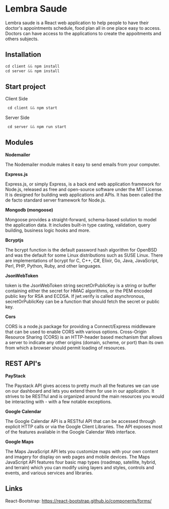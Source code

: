 # Lembra Saude

Lembra saude is a React web application to help people to have their doctor's appointments schedule, food plan all in one place easy to access.
Doctors can have access to the applications to create the appoitments and others subjects.

## Installation

```javascript
cd client && npm install
cd server && npm install
```

## Start project

Client Side

```javascript
 cd client && npm start
```

Server Side

```javascript
 cd server && npm run start
```

## Modules

**Nodemailer**

The Nodemailer module makes it easy to send emails from your computer.

**Express.js**

Express.js, or simply Express, is a back end web application framework for Node.js, released as free and open-source software under the MIT License. It is designed for building web applications and APIs. It has been called the de facto standard server framework for Node.js.

**Mongodb (mongoose)**

Mongoose provides a straight-forward, schema-based solution to model the application data. It includes built-in type casting, validation, query building, business logic hooks and more.

**Bcryptjs**

The bcrypt function is the default password hash algorithm for OpenBSD and was the default for some Linux distributions such as SUSE Linux. There are implementations of bcrypt for C, C++, C#, Elixir, Go, Java, JavaScript, Perl, PHP, Python, Ruby, and other languages.

**JsonWebToken**

token is the JsonWebToken string secretOrPublicKey is a string or buffer containing either the secret for HMAC algorithms, or the PEM encoded public key for RSA and ECDSA. If jwt.verify is called asynchronous, secretOrPublicKey can be a function that should fetch the secret or public key.

**Cors**

CORS is a node.js package for providing a Connect/Express middleware that can be used to enable CORS with various options.
Cross-Origin Resource Sharing (CORS) is an HTTP-header based mechanism that allows a server to indicate any other origins (domain, scheme, or port) than its own from which a browser should permit loading of resources.

## REST API's

**PayStack**

The Paystack API gives access to pretty much all the features we can use on our dashboard and lets you extend them for use in our application. It strives to be RESTful and is organized around the main resources you would be interacting with - with a few notable exceptions.

**Google Calendar**

The Google Calendar API is a RESTful API that can be accessed through explicit HTTP calls or via the Google Client Libraries. The API exposes most of the features available in the Google Calendar Web interface.

**Google Maps**

The Maps JavaScript API lets you customize maps with your own content and imagery for display on web pages and mobile devices. The Maps JavaScript API features four basic map types (roadmap, satellite, hybrid, and terrain) which you can modify using layers and styles, controls and events, and various services and libraries.

## Links

React-Bootstrap: https://react-bootstrap.github.io/components/forms/
